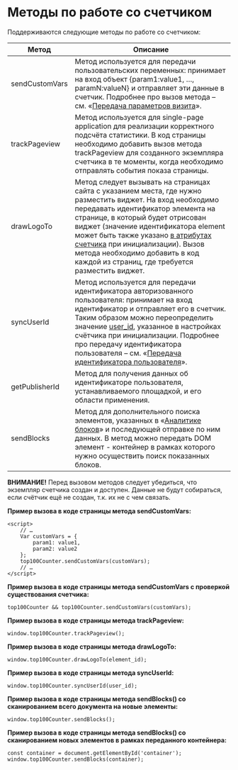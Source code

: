 # Методы по работе со счетчиком

Поддерживаются следующие методы по работе со счетчиком:

| **Метод**      | **Описание**                                                                                                                                                                                                                                                                                                                                                                                                                                           |
| -------------- | ------------------------------------------------------------------------------------------------------------------------------------------------------------------------------------------------------------------------------------------------------------------------------------------------------------------------------------------------------------------------------------------------------------------------------------------------------ |
| sendCustomVars | Метод используется для передачи пользовательских переменных: принимает на вход объект {param1:value1, …, paramN:valueN} и отправляет эти данные в счетчик. Подробнее про вызов метода – см. «[Передача параметров визита](../razmetka-celevykh-deistvii/peredacha-parametrov-vizita.md)».                                                                                                                                                              |
| trackPageview  | Метод используется для single-page application для реализации корректного подсчёта статистики. В код страницы необходимо добавить вызов метода trackPageview для созданного экземпляра счетчика в те моменты, когда необходимо отправлять события показа страницы.                                                                                                                                                                                     |
| drawLogoTo     | Метод следует вызывать на страницах сайта с указанием места, где нужно разместить виджет. На вход необходимо передавать идентификатор элемента на странице, в который будет отрисован виджет (значение идентификатора element может быть также указано [в атрибутах cчетчика](atributy-schetchika.md) при инициализации). Вызов метода необходимо добавить в код каждой из страниц, где требуется разместить виджет.                                   |
| syncUserId     | Метод используется для передачи идентификатора авторизованного пользователя: принимает на вход идентификатор и отправляет его в счетчик. Таким образом можно переопределить значение [user\_id](atributy-schetchika.md), указанное в настройках счётчика при инициализации. Подробнее про передачу идентификатора пользователя – см. «[Передача идентификатора пользователя](../razmetka-celevykh-deistvii/peredacha-identifikatora-polzovatelya.md)». |
| getPublisherId | Метод для получения данных об идентификаторе пользователя, устанавливаемого площадкой, и его области применения.                                                                                                                                                                                                                                                                                                                                       |
| sendBlocks     | Метод для дополнительного поиска элементов, указанных в «[Аналитике блоков](../razmetka-stranic-saita-dlya-analitiki-blokov/pravila-ispolzovaniya-analitiki-blokov.md)» и последующей отправке по ним данных. В метод можно передать DOM элемент - контейнер в рамках которого нужно осуществить поиск показанных блоков.                                                                                                                              |

**ВНИМАНИЕ!** Перед вызовом методов следует убедиться, что экземпляр счетчика создан и доступен. Данные не будут собираться, если счётчик ещё не создан, т.к. их не с чем связать.

**Пример вызова в коде страницы метода sendCustomVars:**

```
<script>
    // …
    Var customVars = {
        param1: value1,
        param2: value2
    };
    top100Counter.sendCustomVars(customVars);
    // …
</script>
```

**Пример вызова в коде страницы метода sendCustomVars с проверкой существования счетчика:**

`top100Counter && top100Counter.sendCustomVars(customVars);`

**Пример вызова в коде страницы метода trackPageview:**

`window.top100Counter.trackPageview();`

**Пример вызова в коде страницы метода drawLogoTo:**

`window.top100Counter.drawLogoTo(element_id);`

**Пример вызова в коде страницы метода syncUserId:**

`window.top100Counter.syncUserId(user_id);`

**Пример вызова в коде страницы метода sendBlocks() со сканированием всего документа на новые элементы:**

`window.top100Counter.sendBlocks();`

**Пример вызова в коде страницы метода sendBlocks() со сканированием новых элементов в рамках переданного контейнера:**

`const container = document.getElementById('container');` \
`window.top100Counter.sendBlocks(container);`
